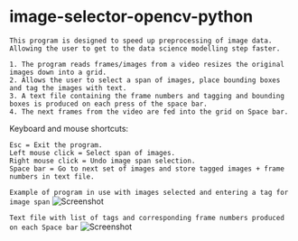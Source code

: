 # image-selector-opencv-python
```
This program is designed to speed up preprocessing of image data.
Allowing the user to get to the data science modelling step faster.

1. The program reads frames/images from a video resizes the original images down into a grid.
2. Allows the user to select a span of images, place bounding boxes and tag the images with text. 
3. A text file containing the frame numbers and tagging and bounding boxes is produced on each press of the space bar.
4. The next frames from the video are fed into the grid on Space bar.
```
Keyboard and mouse shortcuts:
```
Esc = Exit the program.
Left mouse click = Select span of images.
Right mouse click = Undo image span selection.
Space bar = Go to next set of images and store tagged images + frame numbers in text file.
```

```Example of program in use with images selected and entering a tag for image span```
![Screenshot](https://github.com/LeeWannacott/image-selector-opencv-python/blob/master/Example_of_use.png)

```Text file with list of tags and corresponding frame numbers produced on each Space bar```
![Screenshot](https://github.com/LeeWannacott/image-selector-opencv-python/blob/master/List_of_images.png)

